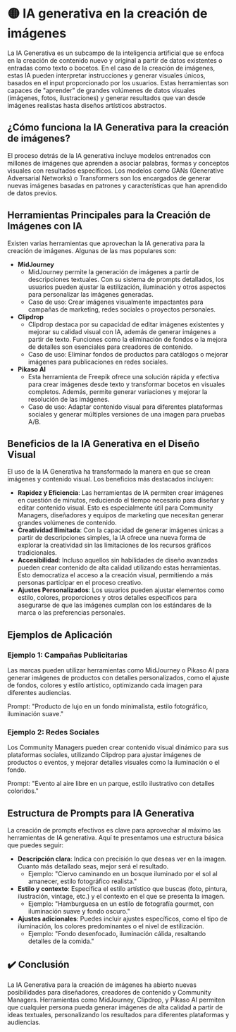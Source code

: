 # 🟡 IA generativa en la creación de imágenes
La IA Generativa es un subcampo de la inteligencia artificial que se enfoca en la creación de contenido nuevo y original a partir de datos existentes o entradas como texto o bocetos. En el caso de la creación de imágenes, estas IA pueden interpretar instrucciones y generar visuales únicos, basados en el input proporcionado por los usuarios. Estas herramientas son capaces de "aprender" de grandes volúmenes de datos visuales (imágenes, fotos, ilustraciones) y generar resultados que van desde imágenes realistas hasta diseños artísticos abstractos.

## ¿Cómo funciona la IA Generativa para la creación de imágenes?
El proceso detrás de la IA generativa incluye modelos entrenados con millones de imágenes que aprenden a asociar palabras, formas y conceptos visuales con resultados específicos. Los modelos como GANs (Generative Adversarial Networks) o Transformers son los encargados de generar nuevas imágenes basadas en patrones y características que han aprendido de datos previos.

## Herramientas Principales para la Creación de Imágenes con IA
Existen varias herramientas que aprovechan la IA generativa para la creación de imágenes. Algunas de las mas populares son:
- **MidJourney**
    - MidJourney permite la generación de imágenes a partir de descripciones textuales. Con su sistema de prompts detallados, los usuarios pueden ajustar la estilización, iluminación y otros aspectos para personalizar las imágenes generadas.
    - Caso de uso: Crear imágenes visualmente impactantes para campañas de marketing, redes sociales o proyectos personales.
- **Clipdrop**
    - Clipdrop destaca por su capacidad de editar imágenes existentes y mejorar su calidad visual con IA, además de generar imágenes a partir de texto. Funciones como la eliminación de fondos o la mejora de detalles son esenciales para creadores de contenido.
    - Caso de uso: Eliminar fondos de productos para catálogos o mejorar imágenes para publicaciones en redes sociales.
- **Pikaso AI**
    - Esta herramienta de Freepik ofrece una solución rápida y efectiva para crear imágenes desde texto y transformar bocetos en visuales completos. Además, permite generar variaciones y mejorar la resolución de las imágenes.
    - Caso de uso: Adaptar contenido visual para diferentes plataformas sociales y generar múltiples versiones de una imagen para pruebas A/B.

## Beneficios de la IA Generativa en el Diseño Visual
El uso de la IA Generativa ha transformado la manera en que se crean imágenes y contenido visual. Los beneficios más destacados incluyen:
- **Rapidez y Eficiencia**: Las herramientas de IA permiten crear imágenes en cuestión de minutos, reduciendo el tiempo necesario para diseñar y editar contenido visual. Esto es especialmente útil para Community Managers, diseñadores y equipos de marketing que necesitan generar grandes volúmenes de contenido.
- **Creatividad Ilimitada**: Con la capacidad de generar imágenes únicas a partir de descripciones simples, la IA ofrece una nueva forma de explorar la creatividad sin las limitaciones de los recursos gráficos tradicionales.
- **Accesibilidad**: Incluso aquellos sin habilidades de diseño avanzadas pueden crear contenido de alta calidad utilizando estas herramientas. Esto democratiza el acceso a la creación visual, permitiendo a más personas participar en el proceso creativo.
- **Ajustes Personalizados**: Los usuarios pueden ajustar elementos como estilo, colores, proporciones y otros detalles específicos para asegurarse de que las imágenes cumplan con los estándares de la marca o las preferencias personales.

## Ejemplos de Aplicación

### Ejemplo 1: Campañas Publicitarias
Las marcas pueden utilizar herramientas como MidJourney o Pikaso AI para generar imágenes de productos con detalles personalizados, como el ajuste de fondos, colores y estilo artístico, optimizando cada imagen para diferentes audiencias.

Prompt: "Producto de lujo en un fondo minimalista, estilo fotográfico, iluminación suave."

### Ejemplo 2: Redes Sociales
Los Community Managers pueden crear contenido visual dinámico para sus plataformas sociales, utilizando Clipdrop para ajustar imágenes de productos o eventos, y mejorar detalles visuales como la iluminación o el fondo.

Prompt: "Evento al aire libre en un parque, estilo ilustrativo con detalles coloridos."

## Estructura de Prompts para IA Generativa
La creación de prompts efectivos es clave para aprovechar al máximo las herramientas de IA generativa. Aquí te presentamos una estructura básica que puedes seguir:
- **Descripción clara**: Indica con precisión lo que deseas ver en la imagen. Cuanto más detallado seas, mejor será el resultado.
    - Ejemplo: "Ciervo caminando en un bosque iluminado por el sol al amanecer, estilo fotográfico realista."
- **Estilo y contexto**: Especifica el estilo artístico que buscas (foto, pintura, ilustración, vintage, etc.) y el contexto en el que se presenta la imagen.
    - Ejemplo: "Hamburguesa en un estilo de fotografía gourmet, con iluminación suave y fondo oscuro."
- **Ajustes adicionales**: Puedes incluir ajustes específicos, como el tipo de iluminación, los colores predominantes o el nivel de estilización.
    - Ejemplo: "Fondo desenfocado, iluminación cálida, resaltando detalles de la comida."

## ✔️ Conclusión
La IA Generativa para la creación de imágenes ha abierto nuevas posibilidades para diseñadores, creadores de contenido y Community Managers. Herramientas como MidJourney, Clipdrop, y Pikaso AI permiten que cualquier persona pueda generar imágenes de alta calidad a partir de ideas textuales, personalizando los resultados para diferentes plataformas y audiencias.